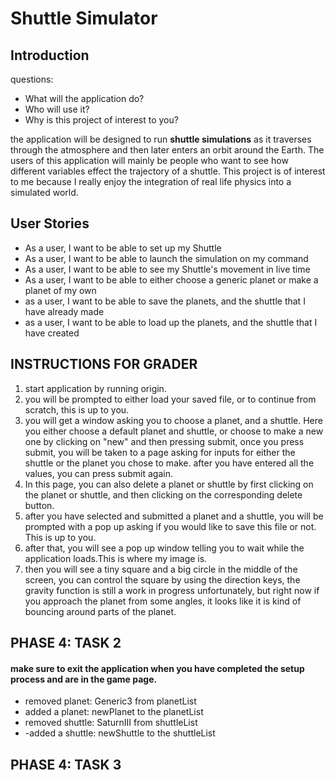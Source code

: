 # Shuttle Simulator

## Introduction

questions:
- What will the application do?
-  Who will use it?
-  Why is this project of interest to you?

the application will be designed to run **shuttle simulations** as it traverses through the atmosphere and then later enters an orbit around the Earth. The users of this application will mainly be people who want to see how different variables effect the trajectory of a shuttle. This project is of interest to me because I really enjoy the integration of real life physics into a simulated world. 


## User Stories

- As a user, I want to be able to set up my Shuttle
- As a user, I want to be able to launch the simulation on my command
- As a user, I want to be able to see my Shuttle's movement in live time
- As a user, I want to be able to either choose a generic planet or make a planet of my own
- as a user, I want to be able to save the planets, and the shuttle that I have already made
- as a user, I want to be able to load up the planets, and the shuttle that I have created

## INSTRUCTIONS FOR GRADER
1. start application by running origin.
2. you will be prompted to either load your saved file, or to continue from scratch, this is up to you.
3. you will get a window asking you to choose a planet, and a shuttle. Here you either choose a default planet and shuttle, or choose to make a new one by clicking on "new" and then pressing submit, once you press submit, you will be taken to a page asking for inputs for either the shuttle or the planet you chose to make. after you have entered all the values, you can press submit again.
4. In this page, you can also delete a planet or shuttle by first clicking on the planet or shuttle, and then clicking on the corresponding delete button.
5. after you have selected and submitted a planet and a shuttle, you will be prompted with a pop up asking if you would like to save this file or not. This is up to you.
6. after that, you will see a pop up window telling you to wait while the application loads.This is where my image is.
7. then you will see a tiny square and a big circle in the middle of the screen, you can control the square by using the direction keys, the gravity function is still a work in progress unfortunately, but right now if you approach the planet from some angles, it looks like it is kind of bouncing around parts of the planet.

## PHASE 4: TASK 2

#### make sure to exit the application when you have completed the setup process and are in the game page.
- removed planet: Generic3 from planetList
- added a planet: newPlanet to the planetList
- removed shuttle: SaturnIII from shuttleList
- -added a shuttle: newShuttle to the shuttleList

## PHASE 4: TASK 3

